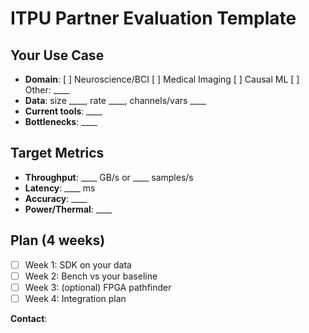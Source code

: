 # ITPU Partner Evaluation Template

## Your Use Case
- **Domain**: [ ] Neuroscience/BCI [ ] Medical Imaging [ ] Causal ML [ ] Other: ____
- **Data**: size ____, rate ____, channels/vars ____
- **Current tools**: ____
- **Bottlenecks**: ____

## Target Metrics
- **Throughput**: ____ GB/s or ____ samples/s
- **Latency**: ____ ms
- **Accuracy**: ____
- **Power/Thermal**: ____

## Plan (4 weeks)
- [ ] Week 1: SDK on your data
- [ ] Week 2: Bench vs your baseline
- [ ] Week 3: (optional) FPGA pathfinder
- [ ] Week 4: Integration plan

**Contact**: <your email>
